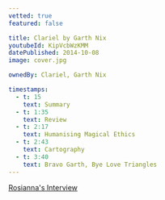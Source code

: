 ```yaml
---
vetted: true
featured: false

title: Clariel by Garth Nix
youtubeId: KipVcbWzKMM
datePublished: 2014-10-08
image: cover.jpg

ownedBy: Clariel, Garth Nix

timestamps:
  - t: 15
    text: Summary
  - t: 1:35
    text: Review
  - t: 2:17
    text: Humanising Magical Ethics
  - t: 2:43
    text: Cartography
  - t: 3:40
    text: Bravo Garth, Bye Love Triangles
---
```


[Rosianna's Interview](http://youtu.be/KDQ9OzvAaoo)
